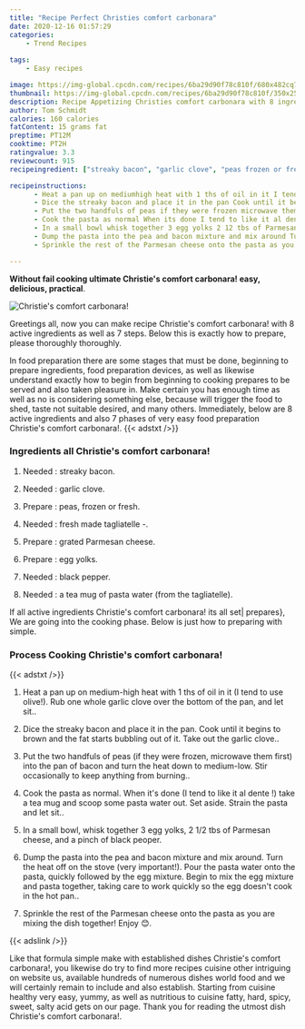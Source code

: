 ```yaml
---
title: "Recipe Perfect Christies comfort carbonara"
date: 2020-12-16 01:57:29
categories:
    - Trend Recipes
    
tags:
    - Easy recipes

image: https://img-global.cpcdn.com/recipes/6ba29d90f78c810f/680x482cq70/christies-comfort-carbonara-recipe-main-photo.jpg
thumbnail: https://img-global.cpcdn.com/recipes/6ba29d90f78c810f/350x250cq70/christies-comfort-carbonara-recipe-main-photo.jpg
description: Recipe Appetizing Christies comfort carbonara with 8 ingredients and 7 stages of easy cooking.
author: Tom Schmidt
calories: 160 calories
fatContent: 15 grams fat
preptime: PT12M
cooktime: PT2H
ratingvalue: 3.3
reviewcount: 915
recipeingredient: ["streaky bacon", "garlic clove", "peas frozen or fresh", "fresh made tagliatelle ", "grated Parmesan cheese", "egg yolks", "black pepper", "a tea mug of pasta water from the tagliatelle"]

recipeinstructions: 
      - Heat a pan up on mediumhigh heat with 1 ths of oil in it I tend to use olive Rub one whole garlic clove over the bottom of the pan and let sit 
      - Dice the streaky bacon and place it in the pan Cook until it begins to brown and the fat starts bubbling out of it Take out the garlic clove 
      - Put the two handfuls of peas if they were frozen microwave them first into the pan of bacon and turn the heat down to mediumlow Stir occasionally to keep anything from burning 
      - Cook the pasta as normal When its done I tend to like it al dente  take a tea mug and scoop some pasta water out Set aside Strain the pasta and let sit 
      - In a small bowl whisk together 3 egg yolks 2 12 tbs of Parmesan cheese and a pinch of black peoper 
      - Dump the pasta into the pea and bacon mixture and mix around Turn the heat off on the stove very important Pour the pasta water onto the pasta quickly followed by the egg mixture Begin to mix the egg mixture and pasta together taking care to work quickly so the egg doesnt cook in the hot pan 
      - Sprinkle the rest of the Parmesan cheese onto the pasta as you are mixing the dish together Enjoy 

---
```




**Without fail cooking ultimate Christie&#39;s comfort carbonara! easy, delicious, practical**. 


![Christie&#39;s comfort carbonara!](https://img-global.cpcdn.com/recipes/6ba29d90f78c810f/680x482cq70/christies-comfort-carbonara-recipe-main-photo.jpg "Christie&#39;s comfort carbonara!")




Greetings all, now you can make recipe Christie&#39;s comfort carbonara! with 8 active ingredients as well as 7 steps. Below this is exactly how to prepare, please thoroughly thoroughly.

In food preparation there are some stages that must be done, beginning to prepare ingredients, food preparation devices, as well as likewise understand exactly how to begin from beginning to cooking prepares to be served and also taken pleasure in. Make certain you has enough time as well as no is considering something else, because will trigger the food to shed, taste not suitable desired, and many others. Immediately, below are 8 active ingredients and also 7 phases of very easy food preparation Christie&#39;s comfort carbonara!.
{{< adstxt />}}

### Ingredients all Christie&#39;s comfort carbonara!


1. Needed  : streaky bacon.

1. Needed  : garlic clove.

1. Prepare  : peas, frozen or fresh.

1. Needed  : fresh made tagliatelle -.

1. Prepare  : grated Parmesan cheese.

1. Prepare  : egg yolks.

1. Needed  : black pepper.

1. Needed  : a tea mug of pasta water (from the tagliatelle).



If all active ingredients Christie&#39;s comfort carbonara! its all set| prepares}, We are going into the cooking phase. Below is just how to preparing with simple.

### Process Cooking Christie&#39;s comfort carbonara!

{{< adstxt />}}


1. Heat a pan up on medium-high heat with 1 ths of oil in it (I tend to use olive!). Rub one whole garlic clove over the bottom of the pan, and let sit..



1. Dice the streaky bacon and place it in the pan. Cook until it begins to brown and the fat starts bubbling out of it. Take out the garlic clove..



1. Put the two handfuls of peas (if they were frozen, microwave them first) into the pan of bacon and turn the heat down to medium-low. Stir occasionally to keep anything from burning..



1. Cook the pasta as normal. When it&#39;s done (I tend to like it al dente !) take a tea mug and scoop some pasta water out. Set aside. Strain the pasta and let sit..



1. In a small bowl, whisk together 3 egg yolks, 2 1/2 tbs of Parmesan cheese, and a pinch of black peoper.



1. Dump the pasta into the pea and bacon mixture and mix around. Turn the heat off on the stove (very important!). Pour the pasta water onto the pasta, quickly followed by the egg mixture. Begin to mix the egg mixture and pasta together, taking care to work quickly so the egg doesn&#39;t cook in the hot pan..



1. Sprinkle the rest of the Parmesan cheese onto the pasta as you are mixing the dish together! Enjoy 😊.





{{< adslink />}}

Like that formula simple make with established dishes Christie&#39;s comfort carbonara!, you likewise do try to find more recipes cuisine other intriguing on website us, available hundreds of numerous dishes world food and we will certainly remain to include and also establish. Starting from cuisine healthy very easy, yummy, as well as nutritious to cuisine fatty, hard, spicy, sweet, salty acid gets on our page. Thank you for reading the utmost dish Christie&#39;s comfort carbonara!.
